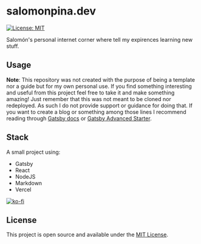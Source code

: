 # salomonpina.dev

[![License: MIT](https://img.shields.io/badge/License-MIT-blue.svg)](https://opensource.org/licenses/MIT)

Salomón's personal internet corner where tell my expirences learning new stuff.

## Usage

**Note**: This repository was not created with the purpose of being a template nor a guide but for my own personal use. If you find something interesting and useful from this project feel free to take it and make something amazing! Just remember that this was not meant to be cloned nor redeployed. As such I do not provide support or guidance for doing that. If you want to create a blog or something among those lines I recommend reading through [Gatsby docs](https://www.gatsbyjs.org/docs/) or [Gatsby Advanced Starter](https://github.com/vagr9k/gatsby-advanced-starter/).

## Stack

A small project using:

- Gatsby
- React
- NodeJS
- Markdown
- Vercel

[![ko-fi](https://www.ko-fi.com/img/githubbutton_sm.svg)](https://ko-fi.com/G2G01WCSG)

## License

This project is open source and available under the [MIT License](LICENSE).
